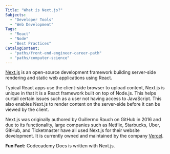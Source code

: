 ```yaml
---
Title: "What is Next.js?"
Subjects:
  - "Developer Tools"
  - "Web Development"
Tags:
  - "React"
  - "Node"
  - "Best Practices"
CatalogContent:
  - "paths/front-end-engineer-career-path"
  - "paths/computer-science"
---
```


[Next.js](https://nextjs.org) is an open-source development framework building server-side rendering and static web applications using React.

Typical React apps use the client-side browser to upload content, Next.js is unique in that it is a React framework built on top of Node.js. This helps curtail certain issues such as a user not having access to JavaScript. This also enables Next.js to render content on the server-side before it can be viewed by the client.

Next.js was originally authored by Guillermo Rauch on GitHub in 2016 and due to its functionality, large companies such as Netflix, Starbucks, Uber, GitHub, and Ticketmaster have all used Next.js for their website development. It is currently owned and maintained by the company [Vercel](https://vercel.com).

**Fun Fact:** Codecademy Docs is written with Next.js.
